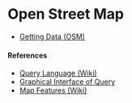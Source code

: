 # Open Street Map

- [Getting Data (OSM)](https://learnosm.org/en/osm-data/getting-data/)


#### References
- [Query Language (Wiki)](https://wiki.openstreetmap.org/wiki/Overpass_API/Overpass_QL)
- [Graphical Interface of Query](http://overpass-turbo.eu)
- [Map Features (Wiki)](https://wiki.openstreetmap.org/wiki/Map_features)